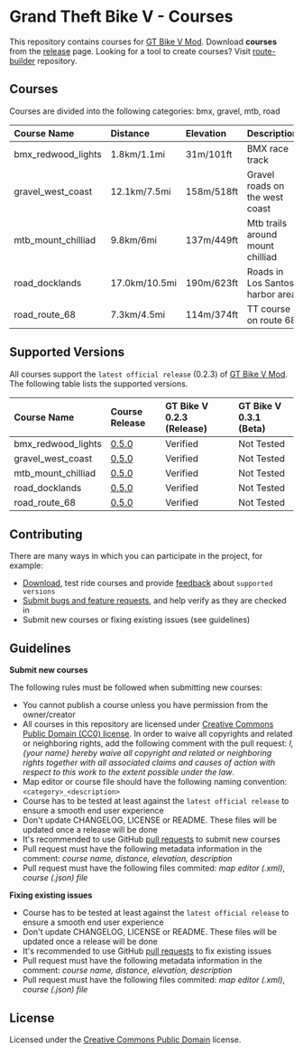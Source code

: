 # Grand Theft Bike V - Courses
 
This repository contains courses for [GT Bike V Mod](https://de.gta5-mods.com/scripts/gt-bike-v). Download **courses** from the [release](https://github.com/gtbikev/courses/releases) page. Looking for a tool to create courses? Visit [route-builder](https://github.com/gtbikev/route-builder) repository.

## Courses

Courses are divided into the following categories: bmx, gravel, mtb, road

| Course Name        | Distance      | Elevation  | Description                      |
| :----------------- | :------------ | :--------- | :------------------------------- |
| bmx_redwood_lights | 1.8km/1.1mi   | 31m/101ft  | BMX race track                   |
| gravel_west_coast  | 12.1km/7.5mi  | 158m/518ft | Gravel roads on the west coast   |
| mtb_mount_chilliad | 9.8km/6mi     | 137m/449ft | Mtb trails around mount chilliad |
| road_docklands     | 17.0km/10.5mi | 190m/623ft | Roads in Los Santos harbor area  |
| road_route_68      | 7.3km/4.5mi   | 114m/374ft | TT course on route 68            |

## Supported Versions

All courses support the `latest official release` (0.2.3) of [GT Bike V Mod](https://de.gta5-mods.com/scripts/gt-bike-v). The following table lists the supported versions.

| Course Name        | Course Release                                                  | GT Bike V 0.2.3 (Release) | GT Bike V 0.3.1 (Beta) |
| :----------------- | :-------------------------------------------------------------- | :-------------- | :----------- |
| bmx_redwood_lights | [0.5.0](https://github.com/gtbikev/courses/releases/tag/v0.5.0) | Verified        | Not Tested   |
| gravel_west_coast  | [0.5.0](https://github.com/gtbikev/courses/releases/tag/v0.5.0) | Verified        | Not Tested   |
| mtb_mount_chilliad | [0.5.0](https://github.com/gtbikev/courses/releases/tag/v0.5.0) | Verified        | Not Tested   |
| road_docklands     | [0.5.0](https://github.com/gtbikev/courses/releases/tag/v0.5.0) | Verified        | Not Tested   |
| road_route_68      | [0.5.0](https://github.com/gtbikev/courses/releases/tag/v0.5.0) | Verified        | Not Tested   |

## Contributing

There are many ways in which you can participate in the project, for example:

* [Download](https://github.com/gtbikev/courses/releases), test ride courses and provide [feedback](https://github.com/gtbikev/courses/issues) about `supported versions`
* [Submit bugs and feature requests](https://github.com/gtbikev/courses/issues), and help verify as they are checked in
* Submit new courses or fixing existing issues (see guidelines)

## Guidelines

**Submit new courses**

The following rules must be followed when submitting new courses:

* You cannot publish a course unless you have permission from the owner/creator
* All courses in this repository are licensed under [Creative Commons Public Domain (CC0) license](https://creativecommons.org/share-your-work/public-domain/cc0/). In order to waive all copyrights and related or neighboring rights, add the following comment with the pull request: *I, {your name} hereby waive all copyright and related or neighboring rights together with all associated claims and causes of action with respect to this work to the extent possible under the law*.
* Map editor or course file should have the following naming convention: ````<category>_<description>````
* Course has to be tested at least against the `latest official release` to ensure a smooth end user experience
* Don't update CHANGELOG, LICENSE or README. These files will be updated once a release will be done
* It's recommended to use GitHub [pull requests](https://help.github.com/en/github/collaborating-with-issues-and-pull-requests/about-pull-requests) to submit new courses
* Pull request must have the following metadata information in the comment: *course name, distance, elevation, description*
* Pull request must have the following files commited: *map editor (.xml)*, *course (.json) file*

**Fixing existing issues**

* Course has to be tested at least against the `latest official release` to ensure a smooth end user experience
* Don't update CHANGELOG, LICENSE or README. These files will be updated once a release will be done
* It's recommended to use GitHub [pull requests](https://help.github.com/en/github/collaborating-with-issues-and-pull-requests/about-pull-requests) to fix existing issues
* Pull request must have the following metadata information in the comment: *course name, distance, elevation, description*
* Pull request must have the following files commited: *map editor (.xml)*, *course (.json) file*

## License

Licensed under the [Creative Commons Public Domain](https://creativecommons.org/share-your-work/public-domain/cc0/) license.
